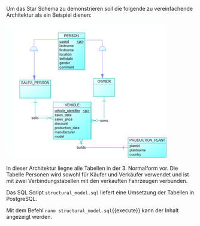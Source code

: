 Um das Star Schema zu demonstrieren soll die folgende zu vereinfachende Architektur als ein Beispiel dienen:

![image](./assets/normal_model.png)

In dieser Architektur liegne alle Tabellen in der 3. Normalform vor. Die Tabelle Personen wird sowohl für Käufer und Verkäufer verwendet und ist mit zwei Verbindungstabellen mit den verkauften Fahrzeugen verbunden.

Das SQL Script `structural_model.sql` liefert eine Umsetzung der Tabellen in PostgreSQL. 

Mit dem Befehl `nano structural_model.sql`{{execute}} kann der Inhalt angezeigt werden.
